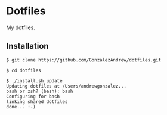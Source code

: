 # Dotfiles

My dotfiles.

## Installation

```
$ git clone https://github.com/GonzalezAndrew/dotfiles.git

$ cd dotfiles

$ ./install.sh update
Updating dotfiles at /Users/andrewgonzalez...
bash or zsh? (bash): bash
Configuring for bash
linking shared dotfiles
done... :-)
```